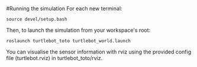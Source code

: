 #Running the simulation
For each new terminal:

  `source devel/setup.bash`

Then, to launch the simulation from your workspace's root:

  `roslaunch turtlebot_toto turtlebot_world.launch`

You can visualise the sensor information with rviz using the provided config file (turtlebot.rviz)  in turtlebot_toto/rviz. 
